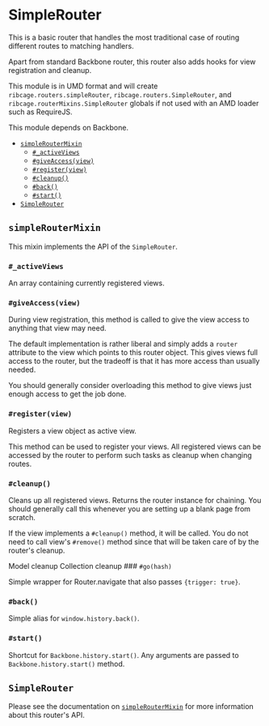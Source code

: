 # SimpleRouter <a name="simplerouter"></a>

This is a basic router that handles the most traditional case of routing
different routes to matching handlers.

Apart from standard Backbone router, this router also adds hooks for view
registration and cleanup.

This module is in UMD format and will create `ribcage.routers.simpleRouter`,
`ribcage.routers.SimpleRouter`, and `ribcage.routerMixins.SimpleRouter` globals
if not used with an AMD loader such as RequireJS.

This module depends on Backbone.

 + [`simpleRouterMixin`](#simpleroutermixin)
   - [`#_activeViews`](#activeviews)
   - [`#giveAccess(view)`](#giveaccess-view)
   - [`#register(view)`](#register-view)
   - [`#cleanup()`](#cleanup)
   - [`#back()`](#back)
   - [`#start()`](#start)
 + [`SimpleRouter`](#simplerouter)


## `simpleRouterMixin` <a name="simpleroutermixin"></a>

This mixin implements the API of the `SimpleRouter`.

### `#_activeViews` <a name="activeviews"></a>

An array containing currently registered views.

### `#giveAccess(view)` <a name="giveaccess-view"></a>

During view registration, this method is called to give the view access to
anything that view may need.

The default implementation is rather liberal and simply adds a `router`
attribute to the view which points to this router object. This gives views full
access to the router, but the tradeoff is that it has more access than usually
needed.

You should generally consider overloading this method to give views just enough
access to get the job done.

### `#register(view)` <a name="register-view"></a>

Registers a view object as active view.

This method can be used to register your views. All registered views can be
accessed by the router to perform such tasks as cleanup when changing routes.

### `#cleanup()` <a name="cleanup"></a>

Cleans up all registered views. Returns the router instance for chaining. You
should generally call this whenever you are setting up a blank page from
scratch.

If the view implements a `#cleanup()` method, it will be called. You do not
need to call view's `#remove()` method since that will be taken care of by the
router's cleanup.

Model cleanup Collection cleanup ### `#go(hash)`

Simple wrapper for Router.navigate that also passes `{trigger: true}`.

### `#back()` <a name="back"></a>

Simple alias for `window.history.back()`.

### `#start()` <a name="start"></a>

Shortcut for `Backbone.history.start()`. Any arguments are passed to
`Backbone.history.start()` method.

## `SimpleRouter` <a name="simplerouter"></a>

Please see the documentation on [`simpleRouterMixin`](#simpleroutermixin) for
more information about this router's API.